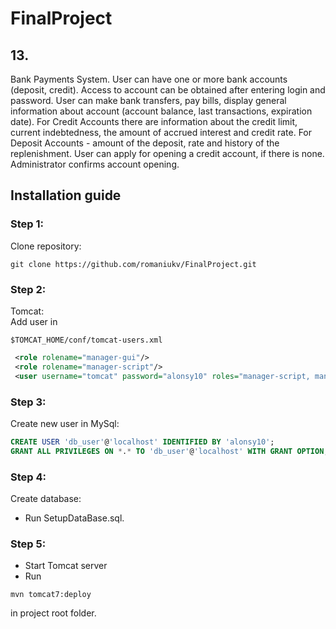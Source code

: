 # FinalProject
## 13.  
Bank Payments System. User can have one or more bank accounts (deposit, credit). Access to account can be obtained after entering login and password. User can make bank transfers, pay bills, display general information about account (account balance, last transactions, expiration date). For Credit Accounts there are information about the credit limit, current indebtedness, the amount of accrued interest and credit rate. For Deposit Accounts - amount of the deposit, rate and history of the replenishment. User can apply for opening a credit account, if there is none. Administrator confirms account opening.

## Installation guide
### Step 1:
 Clone repository:  
```console
git clone https://github.com/romaniukv/FinalProject.git
```
### Step 2:
 Tomcat:  
 Add user in  
 ```console
 $TOMCAT_HOME/conf/tomcat-users.xml
 ```
 ```xml 
  <role rolename="manager-gui"/>
  <role rolename="manager-script"/>
  <user username="tomcat" password="alonsy10" roles="manager-script, manager-gui"/>
```
### Step 3:
Сreate new user in MySql:  
```sql
CREATE USER 'db_user'@'localhost' IDENTIFIED BY 'alonsy10';
GRANT ALL PRIVILEGES ON *.* TO 'db_user'@'localhost' WITH GRANT OPTION;
```
### Step 4:
Create database:
 - Run SetupDataBase.sql.
### Step 5:
- Start Tomcat server
- Run 
```console
mvn tomcat7:deploy
```
in project root folder.
